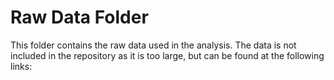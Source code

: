 # Raw Data Folder

This folder contains the raw data used in the analysis. The data is not included in the repository as it is too large, but can be found at the following links: